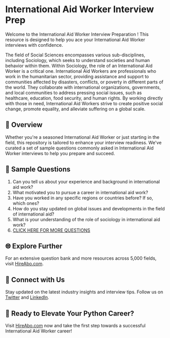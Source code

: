 # International Aid Worker Interview Prep

Welcome to the International Aid Worker Interview Preparation ! This resource is designed to help you ace your International Aid Worker interviews with confidence.

The field of Social Sciences encompasses various sub-disciplines, including Sociology, which seeks to understand societies and human behavior within them. Within Sociology, the role of an International Aid Worker is a critical one. International Aid Workers are professionals who work in the humanitarian sector, providing assistance and support to communities affected by disasters, conflicts, or poverty in different parts of the world. They collaborate with international organizations, governments, and local communities to address pressing social issues, such as healthcare, education, food security, and human rights. By working directly with those in need, International Aid Workers strive to create positive social change, promote equality, and alleviate suffering on a global scale.

## 🚀 Overview

Whether you're a seasoned International Aid Worker or just starting in the field, this repository is tailored to enhance your interview readiness. We've curated a set of sample questions commonly asked in International Aid Worker interviews to help you prepare and succeed.

## 📝 Sample Questions

1. Can you tell us about your experience and background in international aid work?
2. What motivated you to pursue a career in international aid work?
3. Have you worked in any specific regions or countries before? If so, which ones?
4. How do you stay updated on global issues and developments in the field of international aid?
5. What is your understanding of the role of sociology in international aid work?
6. [CLICK HERE FOR MORE QUESTIONS](https://hireabo.com/job/7_1_35/International%20Aid%20Worker)

## 🌐 Explore Further

For an extensive question bank and more resources across 5,000 fields, visit [HireAbo.com](https://www.hireabo.com).

## 📱 Connect with Us

Stay updated on the latest industry insights and interview tips. Follow us on [Twitter](https://twitter.com/hireabo) and [LinkedIn](https://www.linkedin.com/in/hire-abo-3609972a8/).

## 🚀 Ready to Elevate Your Python Career?

Visit [HireAbo.com](https://www.hireabo.com) now and take the first step towards a successful International Aid Worker career!